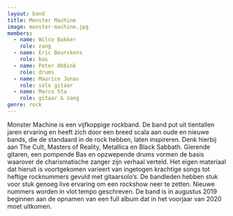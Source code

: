 ```yaml
---
layout: band
title: Monster Machine
image: monster-machine.jpg
members:
  - name: Wilco Bakker
    role: zang
  - name: Eric Beurskens
    role: bas
  - name: Peter Abbink
    role: drums
  - name: Maurice Jonas
    role: solo gitaar
  - name: Marco Sta
    role: gitaar & zang
genre: rock
---
```


Monster Machine is een vijfkoppige rockband. De band put uit tientallen jaren ervaring en heeft zich door een breed scala aan oude en nieuwe bands, die de standaard in de rock hebben, laten inspireren. Denk hierbij aan The Cult, Masters of Reality, Metallica en Black Sabbath. Gierende gitaren, een pompende Bas en opzwepende drums vormen de basis waarover de charismatische zanger zijn verhaal verteld. Het eigen materiaal dat hieruit is voortgekomen varieert van ingetogen krachtige songs tot heftige rocknummers gevuld met gitaarsolo’s. De bandleden hebben stuk voor stuk genoeg live ervaring om een rockshow neer te zetten. Nieuwe nummers worden in vlot tempo geschreven. De band is in augustus 2019 beginnen aan de opnamen van een full album dat in het voorjaar van 2020 moet uitkomen.

